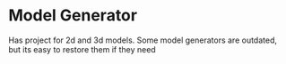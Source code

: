# Model Generator

Has project for 2d and 3d models.
Some model generators are outdated, but its easy to restore them if they need